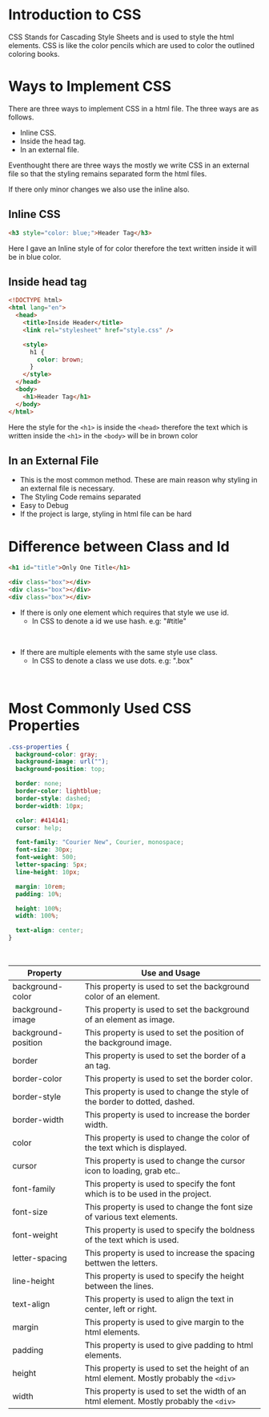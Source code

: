 # Introduction to CSS

CSS Stands for Cascading Style Sheets and is used to style the html elements. CSS is like the color pencils which are used to color the outlined coloring books.

# Ways to Implement CSS

There are three ways to implement CSS in a html file. The three ways are as follows.

- Inline CSS.
- Inside the head tag.
- In an external file.

Eventhought there are three ways the mostly we write CSS in an external file so that the styling remains separated form the html files.

If there only minor changes we also use the inline also.

## Inline CSS

```html
<h3 style="color: blue;">Header Tag</h3>
```

Here I gave an Inline style of for color therefore the text written inside it will be in blue color.

## Inside head tag

```html
<!DOCTYPE html>
<html lang="en">
  <head>
    <title>Inside Header</title>
    <link rel="stylesheet" href="style.css" />

    <style>
      h1 {
        color: brown;
      }
    </style>
  </head>
  <body>
    <h1>Header Tag</h1>
  </body>
</html>
```

Here the style for the `<h1>` is inside the `<head>` therefore the text which is written inside the `<h1>` in the `<body>` will be in brown color

## In an External File

- This is the most common method. These are main reason why styling in an external file is necessary.
- The Styling Code remains separated
- Easy to Debug
- If the project is large, styling in html file can be hard

# Difference between Class and Id

```html
<h1 id="title">Only One Title</h1>

<div class="box"></div>
<div class="box"></div>
<div class="box"></div>
```

- If there is only one element which requires that style we use id.
  - In CSS to denote a id we use hash. e.g: "#title"

<br>

- If there are multiple elements with the same style use class.
  - In CSS to denote a class we use dots. e.g: ".box"

<br>

# Most Commonly Used CSS Properties

```css
.css-properties {
  background-color: gray;
  background-image: url("");
  background-position: top;

  border: none;
  border-color: lightblue;
  border-style: dashed;
  border-width: 10px;

  color: #414141;
  cursor: help;

  font-family: "Courier New", Courier, monospace;
  font-size: 30px;
  font-weight: 500;
  letter-spacing: 5px;
  line-height: 10px;

  margin: 10rem;
  padding: 10%;

  height: 100%;
  width: 100%;

  text-align: center;
}
```
<br>

| Property            | Use and Usage                                                       |
| ------------------- | ------------------------------------------------------------------- |
| background-color    | This property is used to set the background color of an element.    |
| background-image    | This property is used to set the background of an element as image. |
| background-position | This property is used to set the position of the background image.  |
|border | This property is used to set the border of a an tag.|
|border-color| This property is used to set the border color.|
|border-style| This property is used to change the style of the border to dotted, dashed.|
|border-width| This property is used to increase the border width.|
|color| This property is used to change the color of the text which is displayed.|
|cursor| This property is used to change the cursor icon to loading, grab etc..|
|font-family| This property is used to specify the font which is to be used in the project.|
|font-size| This property is used to change the font size of various text elements.|
|font-weight| This property is used to specify the boldness of the text which is used. |
|letter-spacing| This property is used to increase the spacing bettwen the letters.|
|line-height| This property is used to specify the height between the lines.|
|text-align| This property is used to align the text in center, left or right.|
|margin| This property is used to give margin to the html elements.|
|padding| This property is used to give padding to html elements.|
|height| This property is used to set the height of an html element. Mostly probably the `<div>`|
|width| This property is used to set the width of an html element. Mostly probably the `<div>`|

